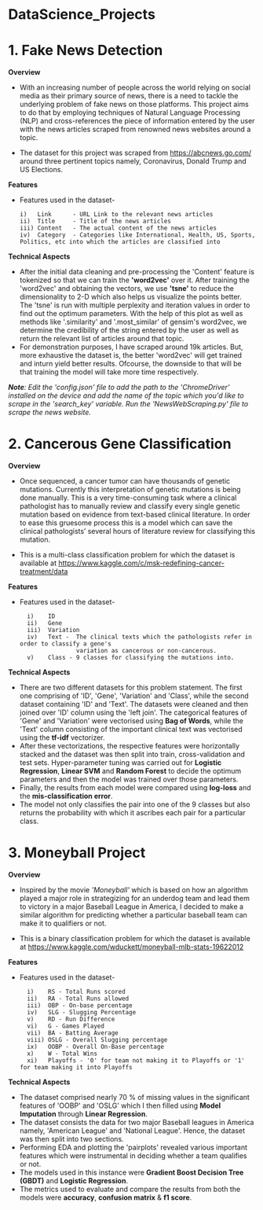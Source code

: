 # DataScience_Projects

# 1. **Fake News Detection**

  **Overview**
  
  * With an increasing number of people across the world relying on social media as their primary source of news, there is a need to tackle the underlying problem of fake news on those platforms. This project aims to do that by employing techniques of Natural Language Processing (NLP) and cross-references the piece of information entered by the user with the news articles scraped from renowned news websites around a topic. 
  
  * The dataset for this project was scraped from https://abcnews.go.com/ around three pertinent topics namely, Coronavirus, Donald Trump and US Elections. 
  
  **Features**
  
  * Features used in the dataset-
  
        i)   Link      - URL Link to the relevant news articles
        ii)  Title     - Title of the news articles
        iii) Content   - The actual content of the news articles
        iv)  Category  - Categories like International, Health, US, Sports, Politics, etc into which the articles are classified into
        
  **Technical Aspects**
  
  * After the initial data cleaning and pre-processing the 'Content' feature is tokenized so that we can train the **'word2vec'** over it. After training the 'word2vec' and obtaining the vectors, we use **'tsne'** to reduce the dimensionality to 2-D which also helps us visualize the points better. The 'tsne' is run with multiple perplexity and iteration values in order to find out the optimum parameters. With the help of this plot as well as methods like '.similarity' and '.most_similar' of gensim's word2vec, we determine the credibility of the string entered by the user as well as return the relevant list of articles around that topic.
  * For demonstration purposes, I have scraped around 19k articles. But, more exhaustive the dataset is, the better 'word2vec' will get trained and inturn yield better results. Ofcourse, the downside to that will be that training the model will take more time respectively.
  
  ***Note**: Edit the 'config.json' file to add the path to the 'ChromeDriver' installed on the device and add the name of the topic which you'd like to scrape in the 'search_key' variable. Run the 'NewsWebScraping.py' file to scrape the news website.* 

# 2. **Cancerous Gene Classification**

   **Overview**
   
   * Once sequenced, a cancer tumor can have thousands of genetic mutations. Currently this interpretation of genetic mutations is being done manually. This is a very time-consuming task where a clinical pathologist has to manually review and classify every single genetic mutation based on evidence from text-based clinical literature. In order to ease this gruesome process this is a model which can save the clinical pathologists’ several hours of literature review for classifying this mutation.

   * This is a multi-class classification problem for which the dataset is available at https://www.kaggle.com/c/msk-redefining-cancer-treatment/data
   
  **Features**
  
  * Features used in the dataset-
  
          i)    ID
          ii)   Gene
          iii)  Variation
          iv)   Text -  The clinical texts which the pathologists refer in order to classify a gene's 
                        variation as cancerous or non-cancerous. 
          v)    Class - 9 classes for classifying the mutations into.  
      
      
  **Technical Aspects**
  
  * There are two different datasets for this problem statement. The first one comprising of 'ID', 'Gene', 'Variation' and 'Class', while the second dataset containing 'ID' and 'Text'. The datasets were cleaned and then joined over 'ID' column using the 'left join'. The categorical features of 'Gene' and 'Variation' were vectorised using **Bag of Words**, while the 'Text' column consisting of the important clinical text was vectorised using the **tf-idf** vectorizer.
  * After these vectorizations, the respective features were horizontally stacked and the dataset was then split into train, cross-validation and test sets. Hyper-parameter tuning was carried out for **Logistic Regression**, **Linear SVM** and **Random Forest** to decide the optimum parameters and then the model was trained over those parameters.
  * Finally, the results from each model were compared using **log-loss** and the **mis-classification error**.
  * The model not only classifies the pair into one of the 9 classes but also returns the probability with which it ascribes each pair for a particular class.

  
# 3. **Moneyball Project**

   **Overview**
        
   * Inspired by the movie *'Moneyball'* which is based on how an algorithm played a major role in strategizing for an underdog team and lead them to victory in a major      Baseball League in America, I decided to make a similar algorithm for predicting whether a particular baseball team can make it to qualifiers or not.
  
   * This is a binary classification problem for which the dataset is available at https://www.kaggle.com/wduckett/moneyball-mlb-stats-19622012
  
  **Features**
  
  * Features used in the dataset-
  
          i)    RS - Total Runs scored 
          ii)   RA - Total Runs allowed
          iii)  OBP - On-base percentage
          iv)   SLG - Slugging Percentage
          v)    RD - Run Difference
          vi)   G - Games Played
          vii)  BA - Batting Average
          viii) OSLG - Overall Slugging percentage 
          ix)   OOBP - Overall On-Base percentage
          x)    W - Total Wins
          xi)   Playoffs - '0' for team not making it to Playoffs or '1' for team making it into Playoffs
      
  **Technical Aspects**
  
  * The dataset comprised nearly 70 % of missing values in the significant features of 'OOBP' and 'OSLG' which I then filled using **Model Imputation** through **Linear Regression**.
  * The dataset consists the data for two major Baseball leagues in America namely, 'American League' and 'National League'. Hence, the dataset was then split into two sections.
  * Performing EDA and plotting the 'pairplots' revealed various important features which were instrumental in deciding whether a team qualifies or not.  
  * The models used in this instance were **Gradient Boost Decision Tree (GBDT)** and **Logistic Regression**.
  * The metrics used to evaluate and compare the results from both the models were **accuracy**, **confusion matrix** & **f1 score**. 
